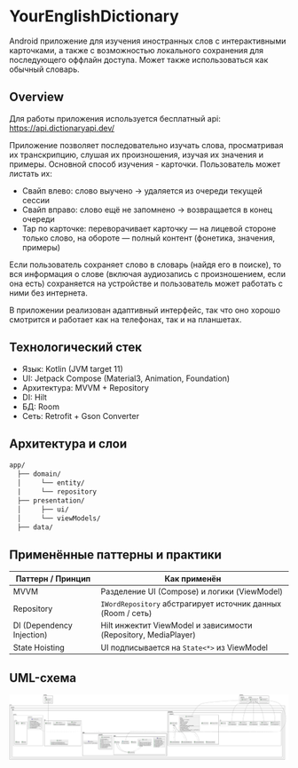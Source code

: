 # YourEnglishDictionary

Android приложение для изучения иностранных слов с интерактивными карточками, а также с возможностью локального сохранения для последующего оффлайн доступа. Может также использоваться как обычный словарь.

## Overview
Для работы приложения используется бесплатный api: https://api.dictionaryapi.dev/

Приложение позволяет последовательно изучать слова, просматривая их транскрипцию, слушая их произношения, изучая их значения и примеры. Основной способ изучения - карточки. Пользователь может листать их:
- Свайп влево: слово выучено → удаляется из очереди текущей сессии
- Свайп вправо: слово ещё не запомнено → возвращается в конец очереди
- Tap по карточке: переворачивает карточку — на лицевой стороне только слово, на обороте — полный контент (фонетика, значения, примеры)

Если пользователь сохраняет слово в словарь (найдя его в поиске), то вся информация о слове (включая аудиозапись с произношением, если она есть) сохраняется на устройстве и пользователь может работать с ними без интернета.

В приложении реализован адаптивный интерфейс, так что оно хорошо смотрится и работает как на телефонах, так и на планшетах.

## Технологический стек
- Язык: Kotlin (JVM target 11)
- UI: Jetpack Compose (Material3, Animation, Foundation)
- Архитектура: MVVM + Repository
- DI: Hilt
- БД: Room
- Сеть: Retrofit + Gson Converter

## Архитектура и слои
```
app/
  ├── domain/
  │     └── entity/
  |     └── repository
  ├── presentation/
  │     ├── ui/
  │     └── viewModels/
  ├── data/
```

## Применённые паттерны и практики
| Паттерн / Принцип         | Как применён                                                    |
| ------------------------- | --------------------------------------------------------------- |
| MVVM                      | Разделение UI (Compose) и логики (ViewModel)                    |
| Repository                | `IWordRepository` абстрагирует источник данных (Room / сеть)    |
| DI (Dependency Injection) | Hilt инжектит ViewModel и зависимости (Repository, MediaPlayer) |
| State Hoisting            | UI подписывается на `State<*>` из ViewModel                     |


## UML-схема

![UML](MyUml.png)